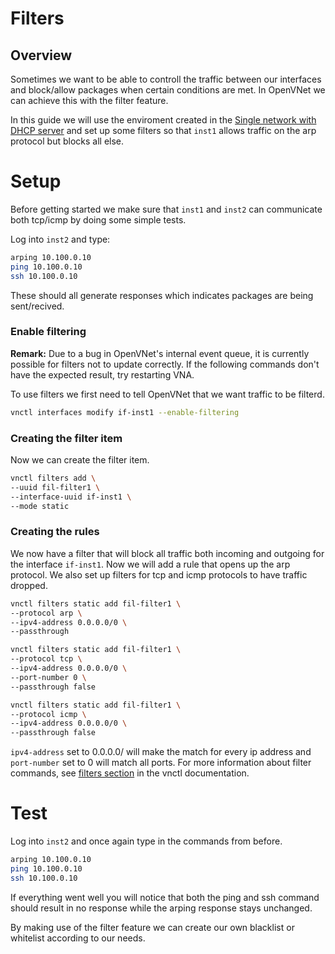 # Filters

## Overview

Sometimes we want to be able to controll the traffic between our interfaces and block/allow packages when certain conditions are met. In OpenVNet we can achieve this with the filter feature.

In this guide we will use the enviroment created in the [Single network with DHCP server](../creating-virtual-networks/single-network-dhcp.md) and set up some filters so that `inst1` allows traffic on the arp protocol but blocks all else.

# Setup

Before getting started we make sure that `inst1` and `inst2` can communicate both tcp/icmp by doing some simple tests.

Log into `inst2` and type:

```bash
arping 10.100.0.10
ping 10.100.0.10
ssh 10.100.0.10
```
These should all generate responses which indicates packages are being sent/recived.

### Enable filtering

**Remark:** Due to a bug in OpenVNet's internal event queue, it is currently possible for filters not to update correctly. If the following commands don't have the expected result, try restarting VNA.

To use filters we first need to tell OpenVNet that we want traffic to be filterd.

```bash
vnctl interfaces modify if-inst1 --enable-filtering
```

### Creating the filter item

Now we can create the filter item.

```bash
vnctl filters add \
--uuid fil-filter1 \
--interface-uuid if-inst1 \
--mode static
```

### Creating the rules

We now have a filter that will block all traffic both incoming and outgoing for the interface `if-inst1`. Now we will add a rule that opens up the arp protocol. We also set up filters for tcp and icmp protocols to have traffic dropped.

```bash
vnctl filters static add fil-filter1 \
--protocol arp \
--ipv4-address 0.0.0.0/0 \
--passthrough

vnctl filters static add fil-filter1 \
--protocol tcp \
--ipv4-address 0.0.0.0/0 \
--port-number 0 \
--passthrough false

vnctl filters static add fil-filter1 \
--protocol icmp \
--ipv4-address 0.0.0.0/0 \
--passthrough false
```

`ipv4-address` set to 0.0.0.0/ will make the match for every ip address and `port-number` set to 0 will match all ports.
For more information about filter commands, see [filters section](../vnctl/filters) in the vnctl documentation.

# Test

Log into `inst2` and once again type in the commands from before.
```bash
arping 10.100.0.10
ping 10.100.0.10
ssh 10.100.0.10
```

If everything went well you will notice that both the ping and ssh command should result in no response while the arping response stays unchanged.

By making use of the filter feature we can create our own blacklist or whitelist according to our needs.
